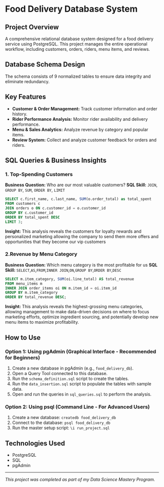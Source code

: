 # Food Delivery Database System

## Project Overview
A comprehensive relational database system designed for a food delivery service using PostgreSQL. This project manages the entire operational workflow, including customers, orders, riders, menu items, and reviews.

## Database Schema Design
The schema consists of 9 normalized tables to ensure data integrity and eliminate redundancy.

## Key Features
- **Customer & Order Management:** Track customer information and order history.
- **Rider Performance Analysis:** Monitor rider availability and delivery performance.
- **Menu & Sales Analytics:** Analyze revenue by category and popular items.
- **Review System:** Collect and analyze customer feedback for orders and riders.

## SQL Queries & Business Insights

### 1. Top-Spending Customers
**Business Question:** Who are our most valuable customers?
**SQL Skill:** `JOIN`, `GROUP BY`, `SUM`, `ORDER BY`, `LIMIT`
```sql
SELECT c.first_name, c.last_name, SUM(o.order_total) as total_spent
FROM customers c
JOIN orders o ON c.customer_id = o.customer_id
GROUP BY c.customer_id
ORDER BY total_spent DESC
LIMIT 3;
```
**Insight:** This analysis reveals the  customers for loyalty rewards and personalized marketing allowing the company to send them more offers and opportunities that they become our vip customers 

### 2.Revenue by Menu Category
**Business Question:** Which menu category is the most profitable for us
**SQL Skill:** `SELECT`,`AS`,`FROM`,`INNER JOIN`,`ON`,`GROUP BY`,`ORDER BY`,`DESC`
```sql
SELECT m.item_category, SUM(oi.line_total) AS total_revenue
FROM menu_items m
INNER JOIN order_items oi ON m.item_id = oi.item_id
GROUP BY m.item_category
ORDER BY total_revenue DESC;
```
**Insight:** This analysis reveals the highest-grossing menu categories, allowing management to make data-driven decisions on where to focus marketing efforts, optimize ingredient sourcing, and potentially develop new menu items to maximize profitability.

## How to Use

### Option 1: Using pgAdmin (Graphical Interface - Recommended for Beginners)
1.  Create a new database in pgAdmin (e.g., `food_delivery_db`).
2.  Open a Query Tool connected to this database.
3.  Run the `schema_definition.sql` script to create the tables.
4.  Run the `data_insertion.sql` script to populate the tables with sample data.
5.  Open and run the queries in `sql_queries.sql` to perform the analysis.

### Option 2: Using psql (Command Line - For Advanced Users)
1.  Create a new database: `createdb food_delivery_db`
2.  Connect to the database: `psql food_delivery_db`
3.  Run the master setup script: `\i run_project.sql`

## Technologies Used
- PostgreSQL
- SQL
- pgAdmin

---

*This project was completed as part of my Data Science Mastery Program.*

